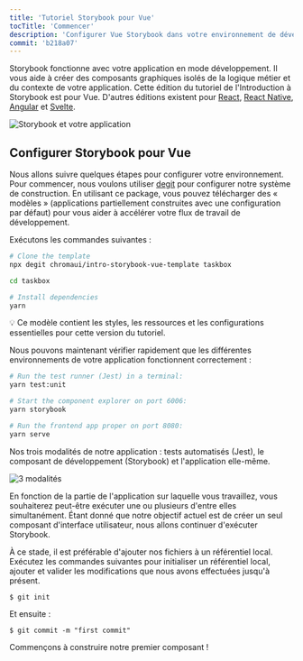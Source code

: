 ```yaml
---
title: 'Tutoriel Storybook pour Vue'
tocTitle: 'Commencer'
description: 'Configurer Vue Storybook dans votre environnement de développement'
commit: 'b218a07'
---
```


Storybook fonctionne avec votre application en mode développement. Il vous aide à créer des composants graphiques isolés de la logique métier et du contexte de votre application. Cette édition du tutoriel de l'Introduction à Storybook est pour Vue. D'autres éditions existent pour [React](/react/en/get-started), [React Native](/react-native/en/get-started/), [Angular](/angular/en/get-started) et [Svelte](/svelte/en/get-started).

![Storybook et votre application](/intro-to-storybook/storybook-relationship.jpg)

## Configurer Storybook pour Vue

Nous allons suivre quelques étapes pour configurer votre environnement. Pour commencer, nous voulons utiliser [degit](https://github.com/Rich-Harris/degit) pour configurer notre système de construction. En utilisant ce package, vous pouvez télécharger des « modèles » (applications partiellement construites avec une configuration par défaut) pour vous aider à accélérer votre flux de travail de développement.

Exécutons les commandes suivantes :

```bash
# Clone the template
npx degit chromaui/intro-storybook-vue-template taskbox

cd taskbox

# Install dependencies
yarn

```

<div class="aside">
💡 Ce modèle contient les styles, les ressources et les configurations essentielles pour cette version du tutoriel.
</div>

Nous pouvons maintenant vérifier rapidement que les différentes environnements de votre application fonctionnent correctement :

```bash
# Run the test runner (Jest) in a terminal:
yarn test:unit

# Start the component explorer on port 6006:
yarn storybook

# Run the frontend app proper on port 8080:
yarn serve
```

Nos trois modalités de notre application : tests automatisés (Jest), le composant de développement (Storybook) et l'application elle-même.

![3 modalités](/intro-to-storybook/app-three-modalities-vue.png)

En fonction de la partie de l'application sur laquelle vous travaillez, vous souhaiterez peut-être exécuter une ou plusieurs d'entre elles simultanément. Étant donné que notre objectif actuel est de créer un seul composant d'interface utilisateur, nous allons continuer d'exécuter Storybook.

À ce stade, il est préférable d'ajouter nos fichiers à un référentiel local. Exécutez les commandes suivantes pour initialiser un référentiel local, ajouter et valider les modifications que nous avons effectuées jusqu'à présent.

```shell
$ git init
```

Et ensuite :

```shell
$ git commit -m "first commit"
```

Commençons à construire notre premier composant !

